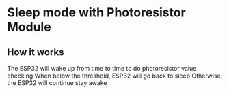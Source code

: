 # Sleep mode with Photoresistor Module

## How it works

The ESP32 will wake up from time to time to do photoresistor value checking
When below the threshold, ESP32 will go back to sleep
Otherwise, the ESP32 will continue stay awake
